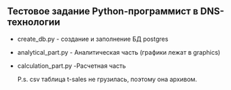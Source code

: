 ## Тестовое задание Python-программист в DNS-технологии
* create_db.py - создание и заполнение БД postgres 
* analytical_part.py - Аналитическая часть (графики лежат в graphics)
* calculation_part.py -Расчетная часть

  P.s. csv таблица t-sales не грузилась, поэтому она архивом.
